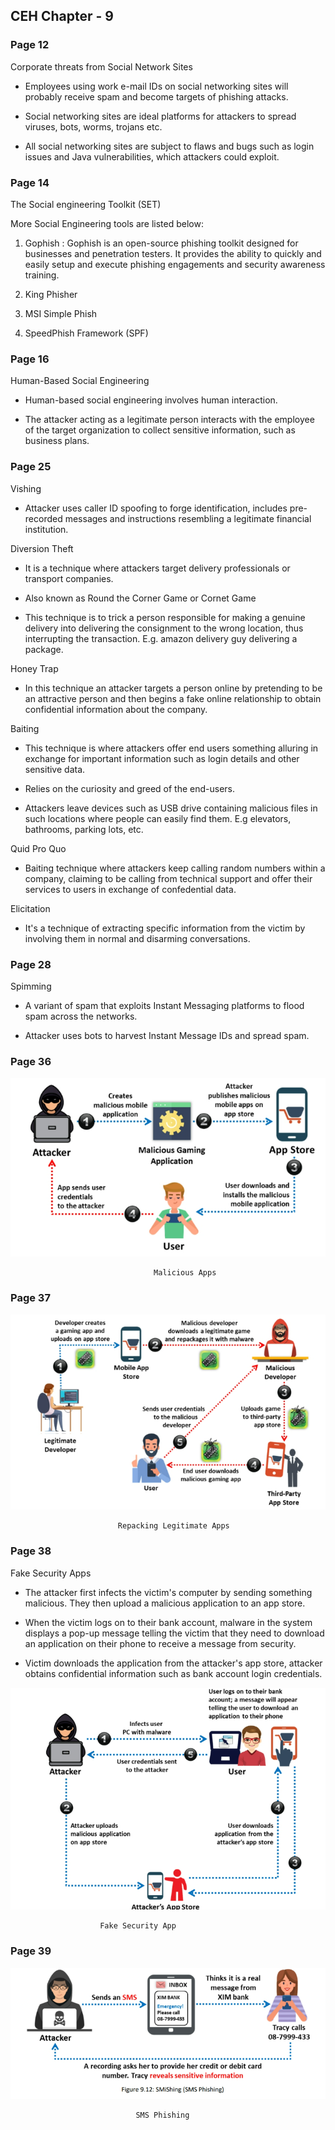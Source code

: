 ## **CEH Chapter - 9**

### **Page 12**

Corporate threats from Social Network Sites

* Employees using work e-mail IDs on social networking sites will probably receive spam and become targets of phishing attacks.

* Social networking sites are ideal platforms for attackers to spread viruses, bots, worms, trojans etc.

* All social networking sites are subject to flaws and bugs such as login issues and Java vulnerabilities, which attackers could exploit.


### **Page 14**

The Social engineering Toolkit (SET)

More Social Engineering tools are listed below:

1. Gophish : Gophish is an open-source phishing toolkit designed for businesses and penetration testers. It provides the ability to quickly and easily setup and execute phishing engagements and security awareness training.

2. King Phisher
3. MSI Simple Phish
4. SpeedPhish Framework (SPF)




### **Page 16**

Human-Based Social Engineering

* Human-based social engineering involves human interaction. 

* The attacker acting as a legitimate person interacts with the employee of the target organization to collect sensitive information, such as business plans. 



### **Page 25**

Vishing
    
* Attacker uses caller ID spoofing to forge identification, includes pre-recorded messages and instructions resembling a legitimate financial institution. 


Diversion Theft

* It is a technique where attackers target delivery professionals or transport companies.

* Also known as Round the Corner Game or Cornet Game

* This technique is to trick a person responsible for making a genuine delivery into delivering the consignment to the wrong location, thus interrupting the transaction. E.g. amazon delivery guy delivering a package.


Honey Trap

* In this technique an attacker targets a person online by pretending to be an attractive person and then begins a fake online relationship to obtain confidential information about the company.


Baiting

* This technique is where attackers offer end users something alluring in exchange for important information such as login details and other sensitive data.

* Relies on the curiosity and greed of the end-users. 

* Attackers leave devices such as USB drive containing malicious files in such locations where people can easily find them. E.g elevators, bathrooms, parking lots, etc.


Quid Pro Quo

* Baiting technique where attackers keep calling random numbers within a company, claiming to be calling from technical support and offer their services to users in exchange of confedential data.


Elicitation

* It's a technique of extracting specific information from the victim by involving them in normal and disarming conversations.



### **Page 28**

Spimming

* A variant of spam that exploits Instant Messaging platforms to flood spam across the networks.

* Attacker uses bots to harvest Instant Message IDs and spread spam.


### **Page 36**

![Malicious-Apps](https://raw.githubusercontent.com/ocoretech/CTF-workbook/main/images/Malicious-Apps.png)

                                    Malicious Apps



### **Page 37**

![Repacking-Legitimate-Apps](https://raw.githubusercontent.com/ocoretech/CTF-workbook/main/images/Repacking-Legitimate-Apps.png)

                            Repacking Legitimate Apps



### **Page 38**

Fake Security Apps

* The attacker first infects the victim's computer by sending something malicious. They then upload a malicious application to an app store.

* When the victim logs on to their bank account, malware in the system displays a pop-up message telling the victim that they need to download an application on their phone to receive a message from security. 

* Victim downloads the application from the attacker's app store, attacker obtains confidential information such as bank account login credentials.


![Fake-Security-App](https://raw.githubusercontent.com/ocoretech/CTF-workbook/main/images/Fake-Security-App.png)

                        Fake Security App


### **Page 39**

![SMS-Phishing](https://raw.githubusercontent.com/ocoretech/CTF-workbook/main/images/SMS-Phishing.png)

                                SMS Phishing




